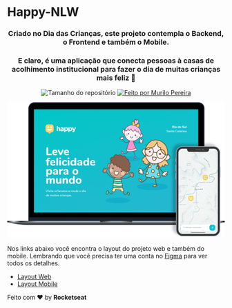 <h1> Happy-NLW </h1>
<h3 align="center">Criado no Dia das Crianças, este projeto contempla o Backend, o Frontend e também o Mobile.</h3>
<h3 align="center">E claro, é uma aplicação que conecta pessoas à casas de acolhimento institucional para fazer o dia de muitas crianças mais feliz 💜</h3>

<p align="center">
  <img alt="Tamanho do repositório" src="https://img.shields.io/github/repo-size/n30config/happy-nlw">
  
  <a href="https://www.instagram.com/ian_1408/">
    <img alt="Feito por Murilo Pereira" src="https://img.shields.io/badge/made%20by-Murilo%20Pereira-%2304D361">
  </a>
 
<p align="center"> <img src="https://github.com/rocketseat-education/nlw-03-omnistack/blob/master/.github/happy.png?raw=true" alt="Happy" /> </p>



Nos links abaixo você encontra o layout do projeto web e também do mobile. Lembrando que você precisa ter uma conta no [Figma](http://figma.com/) para ver todos os detalhes.

- [Layout Web](https://www.figma.com/file/mDEbnoojksG4w8sOxmudh3/Happy-Web)
- [Layout Mobile](https://www.figma.com/file/X27FfVxAgy9f5IFa7ONlph/Happy-Mobile)

Feito com ♥ by <strong>Rocketseat</strong>
